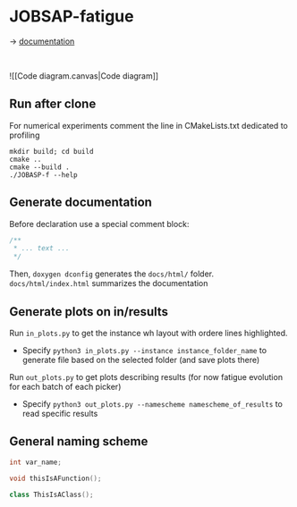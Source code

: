 # JOBSAP-fatigue

-> [documentation](docs/html/index.html)

<br/>

![[Code diagram.canvas|Code diagram]]

## Run after clone
For numerical experiments comment the line in CMakeLists.txt dedicated to profiling
```
mkdir build; cd build
cmake ..
cmake --build .
./JOBASP-f --help
```

## Generate documentation
Before declaration use a special comment block:
```cpp
/**
 * ... text ...
 */
```
Then, `doxygen dconfig` generates the `docs/html/` folder. `docs/html/index.html` summarizes the documentation

## Generate plots on in/results
Run `in_plots.py` to get the instance wh layout with ordere lines highlighted.
- Specify `python3 in_plots.py --instance instance_folder_name` to generate file based on the selected folder (and save plots there)

Run `out_plots.py` to get plots describing results (for now fatigue evolution for each batch of each picker)
- Specify `python3 out_plots.py --namescheme namescheme_of_results` to read specific results

## General naming scheme
```cpp
int var_name;

void thisIsAFunction();

class ThisIsAClass();

```
